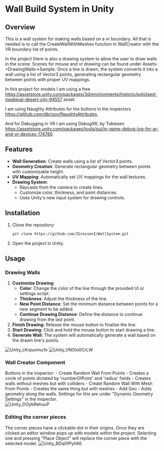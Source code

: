 # Wall Build System in Unity

## Overview
This is a wall system for making walls based on a vr boundary. All that is needed is to call the CreateWallWithMeshes function in WallCreator with the VR boundary list of points. 

In the project there is also a drawing system to allow the user to draw walls in the scene. Scenes for mouse and vr drawing can be found under Assets->DrawingWalls->Sample.
Once a line is drawn, the system converts it into a wall using a list of Vector3 points, generating rectangular geometry between points with proper UV mappings.

In this project for models I am using a free https://assetstore.unity.com/packages/3d/environments/historic/polylised-medieval-desert-city-94557 asset.

I am using Naughty Attributes for the buttons in the inspectors https://github.com/dbrizov/NaughtyAttributes.

And for Debugging in VR I am using DebugXR, by Tobiesen https://assetstore.unity.com/packages/tools/gui/in-game-debug-log-for-ar-and-vr-devices-174780.

## Features

- **Wall Generation**: Create walls using a list of Vector3 points.
- **Geometry Creation**: Generate rectangular geometry between points with customizable height.
- **UV Mapping**: Automatically set UV mappings for the wall textures.
- **Drawing System**: 
  - Raycasts from the camera to create lines.
  - Customize color, thickness, and point distances.
  - Uses Unity's new input system for drawing controls.

## Installation

1. Clone the repository:
    ```sh
    git clone https://github.com/IGreisenI/WallSystem.git
    ```
2. Open the project in Unity.

## Usage

### Drawing Walls
1. **Customize Drawing**:
    - **Color**: Change the color of the line through the provided UI or settings script.
    - **Thickness**: Adjust the thickness of the line.
    - **New Point Distance**: Set the minimum distance between points for a new segment to be added.
    - **Continue Drawing Distance**: Define the distance to continue drawing from the last point.
2. **Finish Drawing**: Release the mouse button to finalize the line.
3. **Start Drawing**: Click and hold the mouse button to start drawing a line.
4. **Generate Wall**: The system will automatically generate a wall based on the drawn line's points.

![Unity_cKrpunmu1n](https://github.com/IGreisenI/WallSystem/assets/58489283/0977633b-f264-44ad-8408-15a4c88af996)
![Unity_VNOIo0CrLW](https://github.com/IGreisenI/WallSystem/assets/58489283/f3724755-86d6-42c2-a6a2-e3999d5cb51f)

### Wall Creator Component
Buttons in the inspector:
    - Create Random Wall From Points
      - Creates a circle of points dictated by 'numberOfPoint' and 'radius' fields
      - Creates walls without meshes but with colliders
    - Create Random Wall With Mesh From Points
      - Creates the same thing but with meshes
    - Add Geo
      - Adds geometry along the walls. Settings for this are under "Dynamic Geometry Settings" in the inspector.   
![Unity_DOybRehuuP](https://github.com/IGreisenI/WallSystem/assets/58489283/4607e0d6-053a-4dac-af2d-b07566db0014)

### Editing the corner pieces
The corner pieces have a clickable dot in their origins. Once they are clicked an editor window pops up with models within the project. Selecting one and pressing "Place Object" will replace the corner piece with the selected model.
![Unity_BDq0fPyh66](https://github.com/IGreisenI/WallSystem/assets/58489283/06bcd779-01f0-4769-b08b-a132939b7770)

